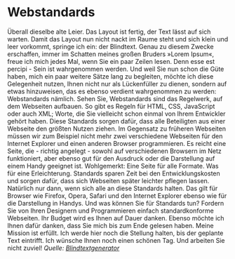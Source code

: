 # Webstandards
Überall dieselbe alte Leier. Das Layout ist fertig, der Text lässt auf sich warten. Damit das Layout nun nicht nackt im Raume steht und sich klein und leer vorkommt, springe ich ein: der Blindtext. Genau zu diesem Zwecke erschaffen, immer im Schatten meines großen Bruders »Lorem Ipsum«, freue ich mich jedes Mal, wenn Sie ein paar Zeilen lesen. Denn esse est percipi - Sein ist wahrgenommen werden. Und weil Sie nun schon die Güte haben, mich ein paar weitere Sätze lang zu begleiten, möchte ich diese Gelegenheit nutzen, Ihnen nicht nur als Lückenfüller zu dienen, sondern auf etwas hinzuweisen, das es ebenso verdient wahrgenommen zu werden: Webstandards nämlich. Sehen Sie, Webstandards sind das Regelwerk, auf dem Webseiten aufbauen. So gibt es Regeln für HTML, CSS, JavaScript oder auch XML; Worte, die Sie vielleicht schon einmal von Ihrem Entwickler gehört haben. Diese Standards sorgen dafür, dass alle Beteiligten aus einer Webseite den größten Nutzen ziehen. Im Gegensatz zu früheren Webseiten müssen wir zum Beispiel nicht mehr zwei verschiedene Webseiten für den Internet Explorer und einen anderen Browser programmieren. Es reicht eine Seite, die - richtig angelegt - sowohl auf verschiedenen Browsern im Netz funktioniert, aber ebenso gut für den Ausdruck oder die Darstellung auf einem Handy geeignet ist. Wohlgemerkt: Eine Seite für alle Formate. Was für eine Erleichterung. Standards sparen Zeit bei den Entwicklungskosten und sorgen dafür, dass sich Webseiten später leichter pflegen lassen. Natürlich nur dann, wenn sich alle an diese Standards halten. Das gilt für Browser wie Firefox, Opera, Safari und den Internet Explorer ebenso wie für die Darstellung in Handys. Und was können Sie für Standards tun? Fordern Sie von Ihren Designern und Programmieren einfach standardkonforme Webseiten. Ihr Budget wird es Ihnen auf Dauer danken. Ebenso möchte ich Ihnen dafür danken, dass Sie mich bis zum Ende gelesen haben. Meine Mission ist erfüllt. Ich werde hier noch die Stellung halten, bis der geplante Text eintrifft. Ich wünsche Ihnen noch einen schönen Tag. Und arbeiten Sie nicht zuviel!
_Quelle: [Blindtextgenerator](https://www.blindtextgenerator.de)_